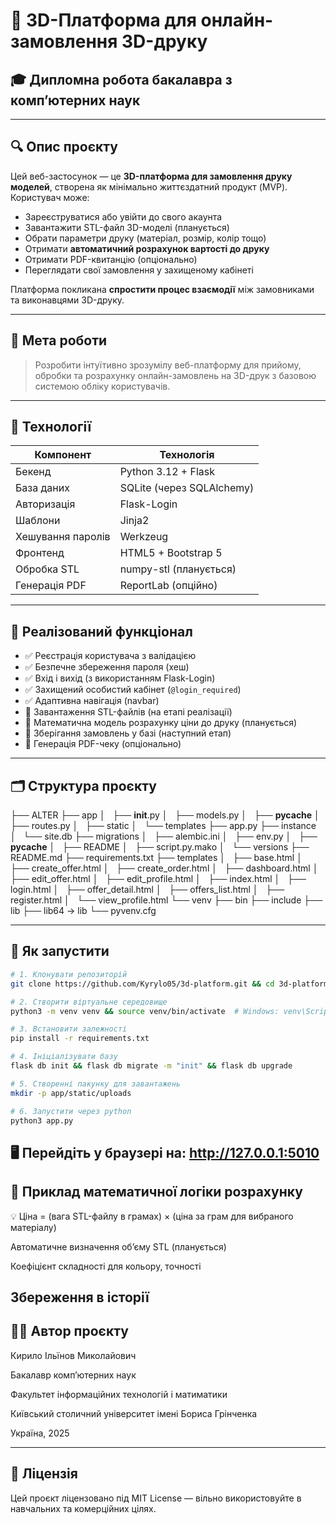 # 🧠 3D-Платформа для онлайн-замовлення 3D-друку

## 🎓 Дипломна робота бакалавра з комп’ютерних наук

---

## 🔍 Опис проєкту

Цей веб-застосунок — це **3D-платформа для замовлення друку моделей**, створена як мінімально життєздатний продукт (MVP).  
Користувач може:

- Зареєструватися або увійти до свого акаунта
- Завантажити STL-файл 3D-моделі (планується)
- Обрати параметри друку (матеріал, розмір, колір тощо)
- Отримати **автоматичний розрахунок вартості до друку**
- Отримати PDF-квитанцію (опціонально)
- Переглядати свої замовлення у захищеному кабінеті

Платформа покликана **спростити процес взаємодії** між замовниками та виконавцями 3D-друку.

---

## 🎯 Мета роботи

> Розробити інтуїтивно зрозумілу веб-платформу для прийому, обробки та розрахунку онлайн-замовлень на 3D-друк з базовою системою обліку користувачів.

---

## 🧱 Технології

| Компонент           | Технологія               |
|---------------------|--------------------------|
| Бекенд              | Python 3.12 + Flask      |
| База даних          | SQLite (через SQLAlchemy)|
| Авторизація         | Flask-Login              |
| Шаблони             | Jinja2                   |
| Хешування паролів   | Werkzeug                 |
| Фронтенд            | HTML5 + Bootstrap 5      |
| Обробка STL         | numpy-stl (планується)   |
| Генерація PDF       | ReportLab (опційно)      |

---

## 🔐 Реалізований функціонал

- ✅ Реєстрація користувача з валідацією
- ✅ Безпечне збереження пароля (хеш)
- ✅ Вхід і вихід (з використанням Flask-Login)
- ✅ Захищений особистий кабінет (`@login_required`)
- ✅ Адаптивна навігація (navbar)
- 🧪 Завантаження STL-файлів (на етапі реалізації)
- 🧮 Математична модель розрахунку ціни до друку (планується)
- 📃 Зберігання замовлень у базі (наступний етап)
- 📄 Генерація PDF-чеку (опціонально)

---

## 🗂 Структура проєкту
├── ALTER
├── app
│   ├── __init__.py
│   ├── models.py
│   ├── __pycache__
│   ├── routes.py
│   ├── static
│   └── templates
├── app.py
├── instance
│   └── site.db
├── migrations
│   ├── alembic.ini
│   ├── env.py
│   ├── __pycache__
│   ├── README
│   ├── script.py.mako
│   └── versions
├── README.md
├── requirements.txt
├── templates
│   ├── base.html
│   ├── create_offer.html
│   ├── create_order.html
│   ├── dashboard.html
│   ├── edit_offer.html
│   ├── edit_profile.html
│   ├── index.html
│   ├── login.html
│   ├── offer_detail.html
│   ├── offers_list.html
│   ├── register.html
│   └── view_profile.html
└── venv
    ├── bin
    ├── include
    ├── lib
    ├── lib64 -> lib
    └── pyvenv.cfg





---

## 🚀 Як запустити
```bash
# 1. Клонувати репозиторій
git clone https://github.com/Kyrylo05/3d-platform.git && cd 3d-platform

# 2. Створити віртуальне середовище
python3 -m venv venv && source venv/bin/activate  # Windows: venv\Scripts\activate

# 3. Встановити залежності
pip install -r requirements.txt

# 4. Ініціалізувати базу
flask db init && flask db migrate -m "init" && flask db upgrade

# 5. Створенні пакунку для завантажень
mkdir -p app/static/uploads

# 6. Запустити через python
python3 app.py


``` 
🖥️ Перейдіть у браузері на:
http://127.0.0.1:5010
---
## 🧮 Приклад математичної логіки розрахунку
    
💡 Ціна = (вага STL-файлу в грамах) × (ціна за грам для вибраного матеріалу)
    
Автоматичне визначення об’єму STL (планується)
    
Коефіцієнт складності для кольору, точності
    
Збереження в історії
---    
## 👨‍🎓 Автор проєкту
    
Кирило Ільїнов Миколайович

Бакалавр комп’ютерних наук

Факультет інформаційних технологій і матиматики

Київський столичний університет імені Бориса Грінченка

Україна, 2025

---
## 📄 Ліцензія
    
Цей проєкт ліцензовано під MIT License — вільно використовуйте в навчальних та комерційних цілях.
